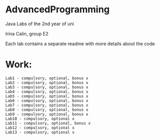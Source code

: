 # AdvancedProgramming

Java Labs of the 2nd year of uni

Irina Calin, group E2

Each lab contains a separate readme with more details about the code


# Work:
	Lab1 - compulsory, optional, bonus x 
	Lab2 - compulsory, optional, bonus x 
	Lab3 - compulsory, optional, bonus x 
	Lab4 - compulsory, optional, bonus x 
	Lab5 - compulsory, optional, bonus x 
	Lab6 - compulsory, optional, bonus x
	Lab7 - compulsory, optional, bonus x 
	Lab8 - compulsory, optional, bonus x
	Lab9 - compulsory, optional, bonus x
	Lab10 - compulsory, optional x
	Lab11 - compulsory, optional, bonus x
	Lab12 - compulsory, optional x
	Lab13 - compulsory, optional x
